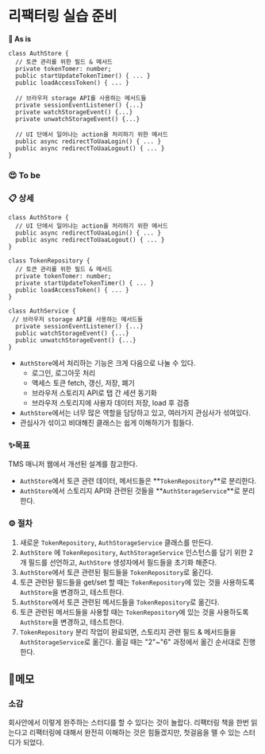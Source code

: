 # 리팩터링 실습 준비

**🧐 As is**

```tsx
class AuthStore {
  // 토큰 관리를 위한 필드 & 메서드
  private tokenTomer: number;
  public startUpdateTokenTimer() { ... }
  public loadAccessToken() { ... }

  // 브라우저 storage API를 사용하는 메서드들
  private sessionEventListener() {...}
  private watchStorageEvent() {...}
  private unwatchStorageEvent() {...}

  // UI 단에서 일어나는 action을 처리하기 위한 메서드
  public async redirectToUaaLogin() { ... }
  public async redirectToUaaLogout() { ... }
}
```

### **😍 To be**

### **📋 상세**

```tsx
class AuthStore {
  // UI 단에서 일어나는 action을 처리하기 위한 메서드
  public async redirectToUaaLogin() { ... }
  public async redirectToUaaLogout() { ... }
}

class TokenRepository {
  // 토큰 관리를 위한 필드 & 메서드
  private tokenTomer: number;
  private startUpdateTokenTimer() { ... }
  public loadAccessToken() { ... }
}

class AuthService {
 // 브라우저 storage API를 사용하는 메서드들
  private sessionEventListener() {...}
  public watchStorageEvent() {...}
  public unwatchStorageEvent() {...}
}
```

- `AuthStore`에서 처리하는 기능은 크게 다음으로 나눌 수 있다.
  - 로그인, 로그아웃 처리
  - 액세스 토큰 fetch, 갱신, 저장, 폐기
  - 브라우저 스토리지 API로 탭 간 세션 동기화
  - 브라우저 스토리지에 사용자 데이터 저장, load 후 검증
- `AuthStore`에서는 너무 많은 역할을 담당하고 있고, 여러가지 관심사가 섞여있다.
- 관심사가 섞이고 비대해진 클래스는 쉽게 이해하기가 힘들다.

### ✨목표

TMS 매니저 웹에서 개선된 설계를 참고한다.

- `AuthStore`에서 토큰 관련 데이터, 메서드들은 **`TokenRepository`**로 분리한다.
- `AuthStore`에서 스토리지 API와 관련된 것들을 **`AuthStorageService`**로 분리한다.

### **⚙️ 절차**

1. 새로운 `TokenRepository`, `AuthStorageService` 클래스를 만든다.
2. `AuthStore` 에 `TokenRepository`, `AuthStorageService` 인스턴스를 담기 위한 2개 필드를 선언하고, `AuthStore` 생성자에서 필드들을 초기화 해준다.
3. `AuthStore`에서 토큰 관련된 필드들을 `TokenRepository`로 옮긴다.
4. 토큰 관련돤 필드들을 get/set 할 때는 `TokenRepository`에 있는 것을 사용하도록 `AuthStore`을 변경하고, 테스트한다.
5. `AuthStore`에서 토큰 관련된 메서드들을 `TokenRepository`로 옮긴다.
6. 토큰 관련된 메서드들을 사용할 때는 `TokenRepository`에 있는 것을 사용하도록 `AuthStore`을 변경하고, 테스트한다.
7. `TokenRepository` 분리 작업이 완료되면, 스토리지 관련 필드 & 메서드들을 `AuthStorageService`로 옮긴다. 옮길 때는 "2"~"6" 과정에서 옮긴 순서대로 진행한다.

## 📝메모

### 소감

회사안에서 이렇게 완주하는 스터디를 할 수 있다는 것이 놀랍다. 리팩터링 책을 한번 읽는다고 리팩터링에 대해서 완전히 이해하는 것은 힘들겠지만, 첫걸음을 뗄 수 있는 스터디가 되었다.
